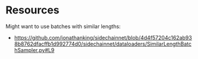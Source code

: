 # Resources

Might want to use batches with similar lengths:

* https://github.com/jonathanking/sidechainnet/blob/4d4f57204c162ab938b8762dfacffb1d992774d0/sidechainnet/dataloaders/SimilarLengthBatchSampler.py#L9

